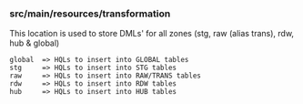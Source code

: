 ### src/main/resources/transformation

This location is used to store DMLs' for all zones (stg, raw (alias trans), rdw, hub & global)

```
global  => HQLs to insert into GLOBAL tables
stg     => HQLs to insert into STG tables
raw     => HQLs to insert into RAW/TRANS tables
rdw     => HQLs to insert into RDW tables
hub     => HQLs to insert into HUB tables
```